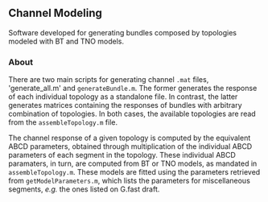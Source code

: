 Channel Modeling
---

Software developed for generating bundles composed by topologies modeled with BT and TNO models.

### About
There are two main scripts for generating channel `.mat` files, 'generate_all.m' and `generateBundle.m`. The former generates the response of each individual topology as a standalone file. In contrast, the latter generates matrices containing the responses of bundles with arbitrary combination of topologies. In both cases, the available topologies are read from the `assembleTopology.m` file.

The channel response of a given topology is computed by the equivalent ABCD parameters, obtained through multiplication of the individual ABCD parameters of each segment in the topology. These individual ABCD paramaters, in turn, are computed from BT or TNO models, as mandated in `assembleTopology.m`. These models are fitted using the parameters retrieved from `getModelParameters.m`, which lists the parameters for miscellaneous segments, *e.g.* the ones listed on G.fast draft.

